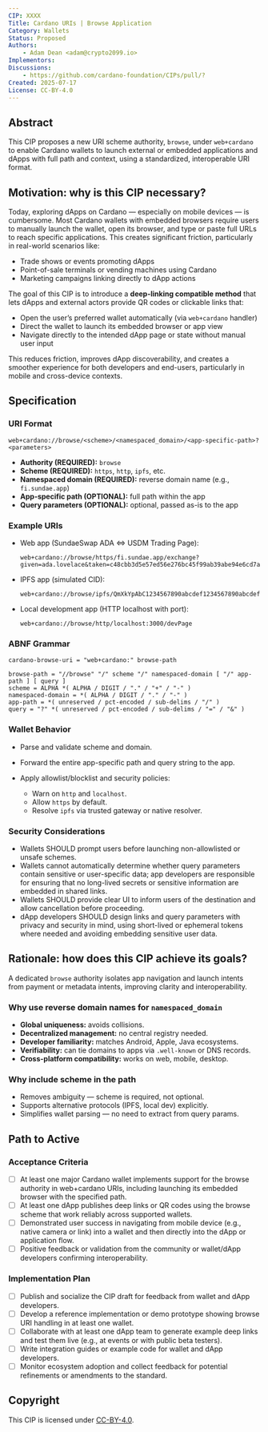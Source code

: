 ```yaml
---
CIP: XXXX
Title: Cardano URIs | Browse Application
Category: Wallets
Status: Proposed
Authors:
    - Adam Dean <adam@crypto2099.io>
Implementors:
Discussions:
    - https://github.com/cardano-foundation/CIPs/pull/?
Created: 2025-07-17
License: CC-BY-4.0
---
```


## Abstract

This CIP proposes a new URI scheme authority, `browse`, under `web+cardano` to
enable Cardano wallets to launch external or embedded applications and dApps
with full path and context, using a standardized, interoperable URI format.

## Motivation: why is this CIP necessary?

Today, exploring dApps on Cardano — especially on mobile devices — is
cumbersome. Most Cardano wallets with embedded browsers require users to
manually launch the wallet, open its browser, and type or paste full URLs to
reach specific applications. This creates significant friction, particularly in
real-world scenarios like:

* Trade shows or events promoting dApps
* Point-of-sale terminals or vending machines using Cardano
* Marketing campaigns linking directly to dApp actions

The goal of this CIP is to introduce a **deep-linking compatible method** that
lets dApps and external actors provide QR codes or clickable links that:

* Open the user’s preferred wallet automatically (via `web+cardano` handler)
* Direct the wallet to launch its embedded browser or app view
* Navigate directly to the intended dApp page or state without manual user input

This reduces friction, improves dApp discoverability, and creates a smoother
experience for both developers and end-users, particularly in mobile and
cross-device contexts.

## Specification

### URI Format

```
web+cardano://browse/<scheme>/<namespaced_domain>/<app-specific-path>?<parameters>
```

* **Authority (REQUIRED):** `browse`
* **Scheme (REQUIRED):** `https`, `http`, `ipfs`, etc.
* **Namespaced domain (REQUIRED):** reverse domain name (e.g., `fi.sundae.app`)
* **App-specific path (OPTIONAL):** full path within the app
* **Query parameters (OPTIONAL):** optional, passed as-is to the app

### Example URIs

* Web app (SundaeSwap ADA <=> USDM Trading Page):

  ```
  web+cardano://browse/https/fi.sundae.app/exchange?given=ada.lovelace&taken=c48cbb3d5e57ed56e276bc45f99ab39abe94e6cd7ac39fb402da47ad.0014df105553444d&routeIdent=64f35d26b237ad58e099041bc14c687ea7fdc58969d7d5b66e2540ef
  ```

* IPFS app (simulated CID):

  ```
  web+cardano://browse/ipfs/QmXkYpAbC1234567890abcdef1234567890abcdef/actionPage
  ```

* Local development app (HTTP localhost with port):

  ```
  web+cardano://browse/http/localhost:3000/devPage
  ```

### ABNF Grammar

``` 
cardano-browse-uri = "web+cardano:" browse-path

browse-path = "//browse" "/" scheme "/" namespaced-domain [ "/" app-path ] [ query ]
scheme = ALPHA *( ALPHA / DIGIT / "." / "+" / "-" )
namespaced-domain = *( ALPHA / DIGIT / "." / "-" )
app-path = *( unreserved / pct-encoded / sub-delims / "/" )
query = "?" *( unreserved / pct-encoded / sub-delims / "=" / "&" )
```

### Wallet Behavior

* Parse and validate scheme and domain.
* Forward the entire app-specific path and query string to the app.
* Apply allowlist/blocklist and security policies:

    * Warn on `http` and `localhost`.
    * Allow `https` by default.
    * Resolve `ipfs` via trusted gateway or native resolver.

### Security Considerations

* Wallets SHOULD prompt users before launching non-allowlisted or unsafe
  schemes.
* Wallets cannot automatically determine whether query parameters contain
  sensitive or user-specific data; app developers are responsible for ensuring
  that no long-lived secrets or sensitive information are embedded in shared
  links.
* Wallets SHOULD provide clear UI to inform users of the destination and allow
  cancellation before proceeding.
* dApp developers SHOULD design links and query parameters with privacy and
  security in mind, using short-lived or ephemeral tokens where needed and
  avoiding embedding sensitive user data.

## Rationale: how does this CIP achieve its goals?

A dedicated `browse` authority isolates app navigation and launch intents from
payment or metadata intents, improving clarity and interoperability.

### Why use reverse domain names for `namespaced_domain`

* **Global uniqueness:** avoids collisions.
* **Decentralized management:** no central registry needed.
* **Developer familiarity:** matches Android, Apple, Java ecosystems.
* **Verifiability:** can tie domains to apps via `.well-known` or DNS records.
* **Cross-platform compatibility:** works on web, mobile, desktop.

### Why include scheme in the path

* Removes ambiguity — scheme is required, not optional.
* Supports alternative protocols (IPFS, local dev) explicitly.
* Simplifies wallet parsing — no need to extract from query params.

## Path to Active

### Acceptance Criteria

- [ ] At least one major Cardano wallet implements support for the browse
  authority in web+cardano URIs, including launching its embedded browser with
  the specified path.
- [ ] At least one dApp publishes deep links or QR codes using the browse scheme
  that work reliably across supported wallets.
- [ ] Demonstrated user success in navigating from mobile device (e.g., native
  camera or link) into a wallet and then directly into the dApp or application
  flow.
- [ ] Positive feedback or validation from the community or wallet/dApp
  developers confirming interoperability.

### Implementation Plan

- [ ] Publish and socialize the CIP draft for feedback from wallet and dApp
  developers.
- [ ] Develop a reference implementation or demo prototype showing browse URI
  handling in at least one wallet.
- [ ] Collaborate with at least one dApp team to generate example deep links and
  test them live (e.g., at events or with public beta testers).
- [ ] Write integration guides or example code for wallet and dApp developers.
- [ ] Monitor ecosystem adoption and collect feedback for potential refinements
  or amendments to the standard.

## Copyright

This CIP is licensed
under [CC-BY-4.0](https://creativecommons.org/licenses/by/4.0/legalcode).
